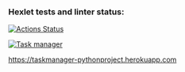 ### Hexlet tests and linter status:
[![Actions Status](https://github.com/ilnarkz/python-project-lvl4/workflows/hexlet-check/badge.svg)](https://github.com/ilnarkz/python-project-lvl4/actions)

[![Task manager](https://api.codeclimate.com/v1/badges/2cb879034d11589b33ab/maintainability)](https://codeclimate.com/github/ilnarkz/python-project-lvl4/maintainability)



https://taskmanager-pythonproject.herokuapp.com